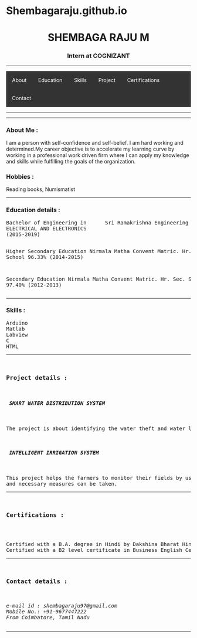 # Shembagaraju.github.io
<style>
ul {
  list-style-type: none;
  margin: 0;
  padding: 0;
  overflow: hidden;
  background-color: #333333;
}

li {
  float: left;
}

li a {
  display: block;
  color: white;
  text-align: center;
  padding: 16px;
  text-decoration: none;

}

li a:hover {
  background-color:#111111;
}
</style>
<body>
<h1 style="text-align:center"> SHEMBAGA RAJU M </H1>
<H3 style="text-align:center">Intern at COGNIZANT</h3>
<hr>
<ul>
  <li><a href="#about">About</a></li>
  <li><a href="#education">Education</a></li>
  <li><a href="#skill">Skills</a></li>
  <li><a href="#project">Project</a></li>
  <li><a href="#certification">Certifications</a></li>
  <li><a href="#contact">Contact</a></li>
</ul>
<hr><hr>
<h3 id="about">About Me :</h3>
<p>  I am a person with self-confidence and self-belief. I am hard working and determined.My career objective is to accelerate my learning curve by working in a professional work driven firm where I can apply my knowledge 
and skills while fulfilling the goals of the organization.
<h3>Hobbies : </h3>
<p>Reading books, Numismatist </p>
</p>
<hr>
<h3 id="education">Education details :</h3>
<p><pre>
Bachelor of Engineering in		Sri Ramakrishna Engineering College				77.80%
ELECTRICAL AND ELECTRONICS
(2015-2019)


Higher Secondary Education		Nirmala Matha Convent Matric. Hr. Sec. School			96.33%
(2014-2015)

Secondary Education			Nirmala Matha Convent Matric. Hr. Sec. School			97.40%
(2012-2013)
</pre></p>
<hr>
<h3 id="skill">Skills :</h3>
<p><pre>
Arduino	
Matlab	 	
Labview	
C
HTML
<hr>
<h3 id="project">Project details :</h3>
<h5> SMART WATER DISTRIBUTION SYSTEM</H5>
<p>The project is about identifying the water theft and water leakage in the pipelines of the water distribution network.
</p>
<h5> INTELLIGENT IRRIGATION SYSTEM </h5>
<p>This project helps the farmers to monitor their fields by using IoT where the climatic conditions of the field can be determined 
and necessary measures can be taken. 
</p><hr>
<h3 id="certification">Certifications :</h3>
<p>
Certified with a B.A. degree in Hindi by Dakshina Bharat Hindi Prachar Sabha
Certified with a B2 level certificate in Business English Certification by the Cambridge English Language Assessment Centre
<hr></p>
<h3 id="contact">Contact details :</h3>
<address>
e-mail id : shembagaraju97@gmail.com
Mobile No.: +91-9677447222
From Coimbatore, Tamil Nadu
</address>
<hr>
</body>
